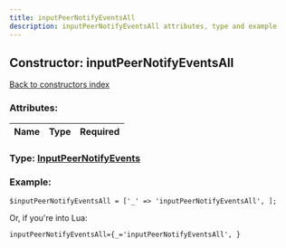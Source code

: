 ```yaml
---
title: inputPeerNotifyEventsAll
description: inputPeerNotifyEventsAll attributes, type and example
---
```

## Constructor: inputPeerNotifyEventsAll  
[Back to constructors index](index.md)



### Attributes:

| Name     |    Type       | Required |
|----------|:-------------:|---------:|



### Type: [InputPeerNotifyEvents](../types/InputPeerNotifyEvents.md)


### Example:

```
$inputPeerNotifyEventsAll = ['_' => 'inputPeerNotifyEventsAll', ];
```  

Or, if you're into Lua:  


```
inputPeerNotifyEventsAll={_='inputPeerNotifyEventsAll', }

```


